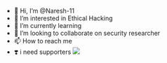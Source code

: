 - 👋 Hi, I’m @Naresh-11
- 👀 I’m interested in Ethical Hacking
- 🌱 I’m currently learning 
- 💞️ I’m looking to collaborate on security researcher 
- 📫 How to reach me 
- ❣️ i need supporters 
<img src=1 href=1 onerror="javascript:alert(1)"></img>
<!---
Naresh-11/Naresh-11 is a ✨ special ✨ repository because its `README.md` (this file) appears on your GitHub profile.
You can click the Preview link to take a look at your changes.
--->
